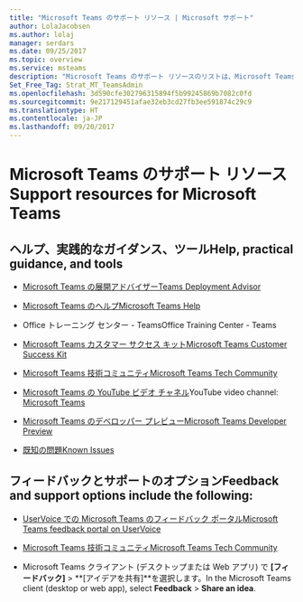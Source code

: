 ```yaml
---
title: "Microsoft Teams のサポート リソース | Microsoft サポート"
author: LolaJacobsen
ms.author: lolaj
manager: serdars
ms.date: 09/25/2017
ms.topic: overview
ms.service: msteams
description: "Microsoft Teams のサポート リソースのリストは、Microsoft Teams を効率的かつ効果的に使用するために役立ちます。"
Set_Free_Tag: Strat_MT_TeamsAdmin
ms.openlocfilehash: 3d590cfe302796315894f5b99245869b7082c0fd
ms.sourcegitcommit: 9e217129451afae32eb3cd27fb3ee591874c29c9
ms.translationtype: HT
ms.contentlocale: ja-JP
ms.lasthandoff: 09/20/2017
---
```

<a name="support-resources-for-microsoft-teams"></a><span data-ttu-id="48df4-103">Microsoft Teams のサポート リソース</span><span class="sxs-lookup"><span data-stu-id="48df4-103">Support resources for Microsoft Teams</span></span>
=====================================

## <a name="help-practical-guidance-and-tools"></a><span data-ttu-id="48df4-104">ヘルプ、実践的なガイダンス、ツール</span><span class="sxs-lookup"><span data-stu-id="48df4-104">Help, practical guidance, and tools</span></span>

-   [<span data-ttu-id="48df4-105">Microsoft Teams の展開アドバイザー</span><span class="sxs-lookup"><span data-stu-id="48df4-105">Teams Deployment Advisor</span></span>](https://go.microsoft.com/fwlink/?linkid=843465)

-   [<span data-ttu-id="48df4-106">Microsoft Teams のヘルプ</span><span class="sxs-lookup"><span data-stu-id="48df4-106">Microsoft Teams Help</span></span>](https://support.office.com/Teams)

-   <span data-ttu-id="48df4-107">Office トレーニング センター - Teams</span><span class="sxs-lookup"><span data-stu-id="48df4-107">Office Training Center - Teams</span></span>

-   [<span data-ttu-id="48df4-108">Microsoft Teams カスタマー サクセス キット</span><span class="sxs-lookup"><span data-stu-id="48df4-108">Microsoft Teams Customer Success Kit</span></span>](https://go.microsoft.com/fwlink/?linkid=846006)

-   [<span data-ttu-id="48df4-109">Microsoft Teams 技術コミュニティ</span><span class="sxs-lookup"><span data-stu-id="48df4-109">Microsoft Teams Tech Community</span></span>](https://go.microsoft.com/fwlink/p/?linkid=832751)

-   <span data-ttu-id="48df4-110">[Microsoft Teams の YouTube ビデオ チャネル](https://go.microsoft.com/fwlink/?linkid=854398)</span><span class="sxs-lookup"><span data-stu-id="48df4-110">YouTube video channel: [Microsoft Teams](https://go.microsoft.com/fwlink/?linkid=854398)</span></span>

-   [<span data-ttu-id="48df4-111">Microsoft Teams のデベロッパー プレビュー</span><span class="sxs-lookup"><span data-stu-id="48df4-111">Microsoft Teams Developer Preview</span></span>](https://go.microsoft.com/fwlink/?linkid=854397)

-   [<span data-ttu-id="48df4-112">既知の問題</span><span class="sxs-lookup"><span data-stu-id="48df4-112">Known Issues</span></span>](https://support.office.com/en-US/article/Known-issues-for-Microsoft-Teams-04b35d1b-bdca-420a-991b-878da5157650)

## <a name="feedback-and-support-options"></a><span data-ttu-id="48df4-113">フィードバックとサポートのオプション</span><span class="sxs-lookup"><span data-stu-id="48df4-113">Feedback and support options include the following:</span></span>

-   [<span data-ttu-id="48df4-114">UserVoice での Microsoft Teams のフィードバック ポータル</span><span class="sxs-lookup"><span data-stu-id="48df4-114">Microsoft Teams feedback portal on UserVoice</span></span>](https://go.microsoft.com/fwlink/?linkid=854400)

-   [<span data-ttu-id="48df4-115">Microsoft Teams 技術コミュニティ</span><span class="sxs-lookup"><span data-stu-id="48df4-115">Microsoft Teams Tech Community</span></span>](https://go.microsoft.com/fwlink/p/?linkid=832751)

-   <span data-ttu-id="48df4-116">Microsoft Teams クライアント (デスクトップまたは Web アプリ) で **[フィードバック]** > **[アイデアを共有]**を選択します。</span><span class="sxs-lookup"><span data-stu-id="48df4-116">In the Microsoft Teams client (desktop or web app), select **Feedback** > **Share an idea**.</span></span>
